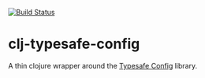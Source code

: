 [![Build Status](https://travis-ci.org/puppetlabs/clj-typesafe-config.png?branch=master)](https://travis-ci.org/puppetlabs/clj-typesafe-config)

clj-typesafe-config
===================

A thin clojure wrapper around the [Typesafe Config](https://github.com/typesafehub/config) library.
